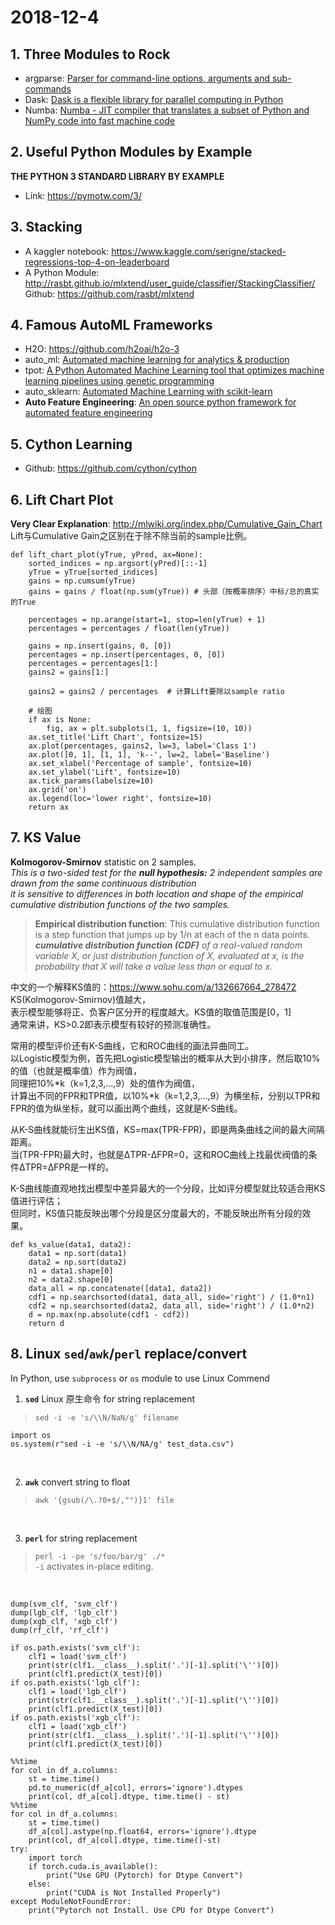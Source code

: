 # 2018-12-4  
## 1. Three Modules to Rock  
 - argparse: [Parser for command-line options, arguments and sub-commands](https://docs.python.org/3/library/argparse.html)  
 - Dask: [Dask is a flexible library for parallel computing in Python](https://docs.dask.org/en/latest/)  
 - Numba: [Numba - JIT compiler that translates a subset of Python and NumPy code into fast machine code](http://numba.pydata.org/)  

## 2. Useful Python Modules by Example  
 **THE PYTHON 3 STANDARD LIBRARY BY EXAMPLE**  
 - Link: https://pymotw.com/3/  
 
## 3. Stacking  
 - A kaggler notebook: https://www.kaggle.com/serigne/stacked-regressions-top-4-on-leaderboard  
 - A Python Module: http://rasbt.github.io/mlxtend/user_guide/classifier/StackingClassifier/  
   Github: https://github.com/rasbt/mlxtend

## 4. Famous AutoML Frameworks
 - H2O: https://github.com/h2oai/h2o-3  
 - auto_ml: [Automated machine learning for analytics & production](https://github.com/ClimbsRocks/auto_ml)
 - tpot: [A Python Automated Machine Learning tool that optimizes machine learning pipelines using genetic programming](https://github.com/EpistasisLab/tpot)  
 - auto_sklearn: [Automated Machine Learning with scikit-learn](https://github.com/automl/auto-sklearn)  
 - **Auto Feature Engineering**: [An open source python framework for automated feature engineering](https://github.com/Featuretools/featuretools)  

## 5. Cython Learning
 - Github: https://github.com/cython/cython  

## 6. Lift Chart Plot
**Very Clear Explanation**: http://mlwiki.org/index.php/Cumulative_Gain_Chart  
Lift与Cumulative Gain之区别在于除不除当前的sample比例。
```
def lift_chart_plot(yTrue, yPred, ax=None):
    sorted_indices = np.argsort(yPred)[::-1]
    yTrue = yTrue[sorted_indices]
    gains = np.cumsum(yTrue)
    gains = gains / float(np.sum(yTrue)) # 头部（按概率排序）中标/总的真实的True
    
    percentages = np.arange(start=1, stop=len(yTrue) + 1)
    percentages = percentages / float(len(yTrue))

    gains = np.insert(gains, 0, [0])
    percentages = np.insert(percentages, 0, [0])
    percentages = percentages[1:]
    gains2 = gains[1:]

    gains2 = gains2 / percentages  # 计算Lift要除以sample ratio
    
    # 绘图
    if ax is None:
        fig, ax = plt.subplots(1, 1, figsize=(10, 10))
    ax.set_title('Lift Chart', fontsize=15)
    ax.plot(percentages, gains2, lw=3, label='Class 1')
    ax.plot([0, 1], [1, 1], 'k--', lw=2, label='Baseline')
    ax.set_xlabel('Percentage of sample', fontsize=10)
    ax.set_ylabel('Lift', fontsize=10)
    ax.tick_params(labelsize=10)
    ax.grid('on')
    ax.legend(loc='lower right', fontsize=10)
    return ax
```

## 7. KS Value
**Kolmogorov-Smirnov** statistic on 2 samples.  
_This is a two-sided test for the **null hypothesis:** 2 independent samples are drawn from the same continuous distribution_  
_it is sensitive to differences in both location and shape of the empirical cumulative distribution functions of the two samples._  
> **Empirical distribution function**: This cumulative distribution function is a step function that jumps up by 1/n at each of the n data points. _**cumulative distribution function (CDF)** of a real-valued random variable X, or just distribution function of X, evaluated at x, is the probability that X will take a value less than or equal to x._  

中文的一个解释KS值的：https://www.sohu.com/a/132667664_278472    
KS(Kolmogorov-Smirnov)值越大，  
表示模型能够将正、负客户区分开的程度越大。KS值的取值范围是[0，1]   
通常来讲，KS>0.2即表示模型有较好的预测准确性。  

常用的模型评价还有K-S曲线，它和ROC曲线的画法异曲同工。  
以Logistic模型为例，首先把Logistic模型输出的概率从大到小排序，然后取10%的值（也就是概率值）作为阀值，  
同理把10%*k（k=1,2,3,…,9）处的值作为阀值，  
计算出不同的FPR和TPR值，以10%*k（k=1,2,3,…,9）为横坐标，分别以TPR和FPR的值为纵坐标，就可以画出两个曲线，这就是K-S曲线。  

从K-S曲线就能衍生出KS值，KS=max(TPR-FPR)，即是两条曲线之间的最大间隔距离。  
当(TPR-FPR)最大时，也就是ΔTPR-ΔFPR=0，这和ROC曲线上找最优阀值的条件ΔTPR=ΔFPR是一样的。  

K-S曲线能直观地找出模型中差异最大的一个分段，比如评分模型就比较适合用KS值进行评估；  
但同时，KS值只能反映出哪个分段是区分度最大的，不能反映出所有分段的效果。   

```
def ks_value(data1, data2):
    data1 = np.sort(data1)
    data2 = np.sort(data2)
    n1 = data1.shape[0]
    n2 = data2.shape[0]
    data_all = np.concatenate([data1, data2])
    cdf1 = np.searchsorted(data1, data_all, side='right') / (1.0*n1)
    cdf2 = np.searchsorted(data2, data_all, side='right') / (1.0*n2)
    d = np.max(np.absolute(cdf1 - cdf2))
    return d
```

## 8. Linux `sed`/`awk`/`perl` replace/convert  
In Python, use `subprocess` or `os` module to use Linux Commend  

1. **`sed`** Linux 原生命令 for string replacement
> `sed -i -e 's/\\N/NaN/g' filename`    

```
import os
os.system(r"sed -i -e 's/\\N/NA/g' test_data.csv")
```
</br>

2. **`awk`** convert string to float  
> `awk '{gsub(/\.?0+$/,"")}1' file`  
</br>

3. **`perl`** for string replacement  
> `perl -i -pe 's/foo/bar/g' ./*`  
`-i` activates in-place editing.
</br>


```
dump(svm_clf, 'svm_clf')
dump(lgb_clf, 'lgb_clf')
dump(xgb_clf, 'xgb_clf')
dump(rf_clf, 'rf_clf')

if os.path.exists('svm_clf'):
    clf1 = load('svm_clf')
    print(str(clf1.__class__).split('.')[-1].split('\'')[0])
    print(clf1.predict(X_test)[0])
if os.path.exists('lgb_clf'):
    clf1 = load('lgb_clf')
    print(str(clf1.__class__).split('.')[-1].split('\'')[0])
    print(clf1.predict(X_test)[0])
if os.path.exists('xgb_clf'):
    clf1 = load('xgb_clf')
    print(str(clf1.__class__).split('.')[-1].split('\'')[0])
    print(clf1.predict(X_test)[0])     
```
```
%%time
for col in df_a.columns:
    st = time.time()
    pd.to_numeric(df_a[col], errors='ignore').dtypes
    print(col, df_a[col].dtype, time.time() - st)
%%time
for col in df_a.columns:
    st = time.time()
    df_a[col].astype(np.float64, errors='ignore').dtype
    print(col, df_a[col].dtype, time.time()-st)
try:
    import torch
    if torch.cuda.is_available():
        print("Use GPU (Pytorch) for Dtype Convert")
    else:
        print("CUDA is Not Installed Properly")
except ModuleNotFoundError:
    print("Pytorch not Install. Use CPU for Dtype Convert")
```

